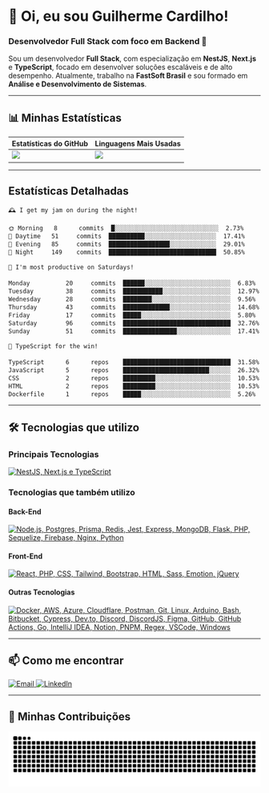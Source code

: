 # 👋 Oi, eu sou Guilherme Cardilho!

### Desenvolvedor Full Stack com foco em Backend 🚀

Sou um desenvolvedor **Full Stack**, com especialização em **NestJS**, **Next.js** e **TypeScript**, focado em desenvolver soluções escaláveis e de alto desempenho. Atualmente, trabalho na **FastSoft Brasil** e sou formado em **Análise e Desenvolvimento de Sistemas**.

---

## 📊 Minhas Estatísticas

| Estatísticas do GitHub | Linguagens Mais Usadas |
|------------------------|------------------------|
| <img src="https://github-readme-stats-azure-kappa.vercel.app/api?username=guicardilho&locale=pt-BR&hide_rank=true&rank_icon=github&show_icons=true&include_all_commits=true&hide=stars,issues,contribs&show=prs_merged&api_domain=https://github-readme-stats-azure-kappa.vercel.app&theme=dark" width="650"/> | <img src="https://github-readme-stats.vercel.app/api/top-langs/?username=guicardilho&layout=compact&theme=dark&include_all_commits=true&locale=pt-BR" width="340"/> |


---

## Estatísticas Detalhadas

<!-- README-STATS:START -->

```
🕰️ I get my jam on during the night!

🌞 Morning  	8      commits	█░░░░░░░░░░░░░░░░░░░░░░░░░░░░░	2.73%
🌆 Daytime  	51     commits	██████████░░░░░░░░░░░░░░░░░░░░	17.41%
🌃 Evening  	85     commits	█████████████████░░░░░░░░░░░░░	29.01%
🌙 Night    	149    commits	██████████████████████████████	50.85%
```

```
📅 I'm most productive on Saturdays!

Monday      	20     commits	██████░░░░░░░░░░░░░░░░░░░░░░░░	6.83%
Tuesday     	38     commits	███████████░░░░░░░░░░░░░░░░░░░	12.97%
Wednesday   	28     commits	████████░░░░░░░░░░░░░░░░░░░░░░	9.56%
Thursday    	43     commits	█████████████░░░░░░░░░░░░░░░░░	14.68%
Friday      	17     commits	█████░░░░░░░░░░░░░░░░░░░░░░░░░	5.80%
Saturday    	96     commits	██████████████████████████████	32.76%
Sunday      	51     commits	███████████████░░░░░░░░░░░░░░░	17.41%
```

```
🧪 TypeScript for the win!

TypeScript  	6      repos	██████████████████████████████	31.58%
JavaScript  	5      repos	████████████████████████░░░░░░	26.32%
CSS         	2      repos	█████████░░░░░░░░░░░░░░░░░░░░░	10.53%
HTML        	2      repos	█████████░░░░░░░░░░░░░░░░░░░░░	10.53%
Dockerfile  	1      repos	█████░░░░░░░░░░░░░░░░░░░░░░░░░	5.26%
```

<!-- README-STATS:END -->

---

## 🛠️ Tecnologias que utilizo

### **Principais Tecnologias**
[![NestJS, Next.js e TypeScript](https://skillicons.dev/icons?i=nestjs,nextjs,typescript&theme=dark)](https://skillicons.dev)

### **Tecnologias que também utilizo**

#### **Back-End**
[![Node.js, Postgres, Prisma, Redis, Jest, Express, MongoDB, Flask, PHP, Sequelize, Firebase, Nginx, Python](https://skillicons.dev/icons?i=nodejs,postgres,prisma,redis,jest,express,mongodb,flask,php,sequelize,firebase,nginx,py&theme=dark)](https://skillicons.dev)

#### **Front-End**
[![React, PHP, CSS, Tailwind, Bootstrap, HTML, Sass, Emotion, jQuery](https://skillicons.dev/icons?i=react,php,css,tailwind,bootstrap,html,sass,emotion,jquery&theme=dark)](https://skillicons.dev)

#### **Outras Tecnologias**
[![Docker, AWS, Azure, Cloudflare, Postman, Git, Linux, Arduino, Bash, Bitbucket, Cypress, Dev.to, Discord, DiscordJS, Figma, GitHub, GitHub Actions, Go, IntelliJ IDEA, Notion, PNPM, Regex, VSCode, Windows](https://skillicons.dev/icons?i=docker,aws,azure,cloudflare,postman,git,linux,arduino,bash,bitbucket,cypress,devto,discord,discordjs,figma,github,githubactions,go,idea,notion,pnpm,regex,vscode,windows&theme=dark)](https://skillicons.dev)

---

## 📫 Como me encontrar

<p align="start">
  <a href="mailto:gui_cardilho@hotmail.com">
    <img src="https://img.shields.io/badge/-Email-%23333?style=for-the-badge&logo=gmail&logoColor=white" alt="Email">
  </a>
  <a href="https://www.linkedin.com/in/guilherme-cardilho" target="_blank">
    <img src="https://img.shields.io/badge/-LinkedIn-%230077B5?style=for-the-badge&logo=linkedin&logoColor=white" alt="LinkedIn">
  </a>
</p>

---

## 🐍 Minhas Contribuições

<picture>
  <source media="(prefers-color-scheme: dark)" srcset="https://raw.githubusercontent.com/GuiCardilho/GuiCardilho/output/github-snake-dark.svg" />
  <source media="(prefers-color-scheme: light)" srcset="https://raw.githubusercontent.com/GuiCardilho/GuiCardilho/output/github-snake.svg" />
  <img alt="github-snake" src="https://raw.githubusercontent.com/GuiCardilho/GuiCardilho/output/github-snake.svg" />
</picture>
